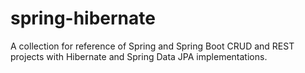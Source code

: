 # spring-hibernate

A collection for reference of Spring and Spring Boot CRUD and REST projects with Hibernate and 
Spring Data JPA implementations.